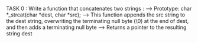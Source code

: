 TASK 0 : Write a function that concatenates two strings :
--> Prototype: char *_strcat(char *dest, char *src);
--> This function appends the src string to the dest string, overwriting the terminating null byte (\0) at the end of dest, and then adds a terminating null byte
--> Returns a pointer to the resulting string dest
